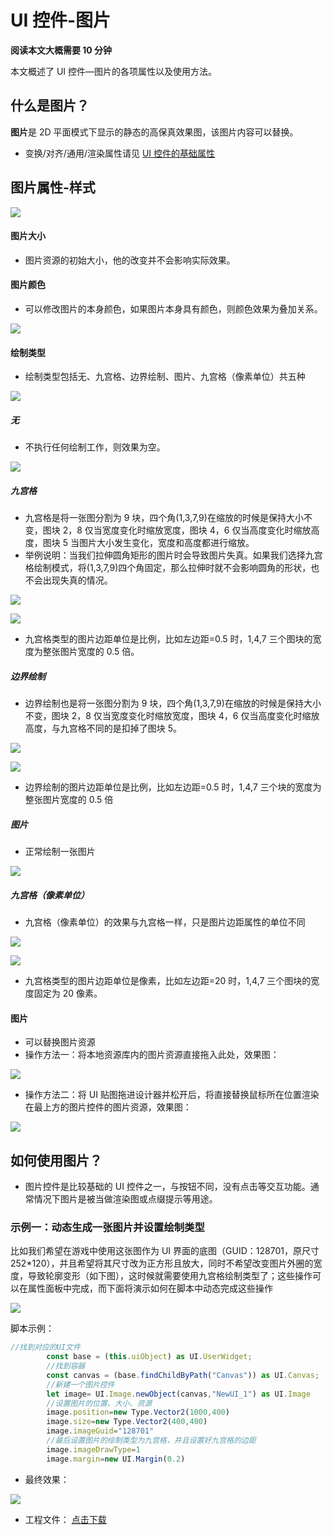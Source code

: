 # UI 控件-图片

**阅读本文大概需要 10 分钟**

本文概述了 UI 控件—图片的各项属性以及使用方法。

## 什么是图片？

**图片**是 2D 平面模式下显示的静态的高保真效果图，该图片内容可以替换。

- 变换/对齐/通用/渲染属性请见 [UI 控件的基础属性](https://meta.feishu.cn/wiki/wikcn5pYngyHnkkrJlz8bLMhC9e)

## 图片属性-样式

![](https://wstatic-a1.233leyuan.com/productdocs/static/boxcnOZaMDsHZ10veG8iHNcCDpT.png)

#### 图片大小

- 图片资源的初始大小，他的改变并不会影响实际效果。

#### 图片颜色

- 可以修改图片的本身颜色，如果图片本身具有颜色，则颜色效果为叠加关系。

![](https://wstatic-a1.233leyuan.com/productdocs/static/boxcnIZfL4nenJR3rktSUQMXxSb.gif)

#### 绘制类型

- 绘制类型包括无、九宫格、边界绘制、图片、九宫格（像素单位）共五种

![](https://wstatic-a1.233leyuan.com/productdocs/static/boxcncdWvlVMuyxTQz6U6HMvyZc.png)

##### 无

- 不执行任何绘制工作，则效果为空。

![](https://wstatic-a1.233leyuan.com/productdocs/static/boxcnPlC9fvxqpqwOaYNgAv08nl.png)

##### 九宫格

- 九宫格是将一张图分割为 9 块，四个角(1,3,7,9)在缩放的时候是保持大小不变，图块 2，8 仅当宽度变化时缩放宽度，图块 4，6 仅当高度变化时缩放高度，图块 5 当图片大小发生变化，宽度和高度都进行缩放。
- 举例说明：当我们拉伸圆角矩形的图片时会导致图片失真。如果我们选择九宫格绘制模式，将(1,3,7,9)四个角固定，那么拉伸时就不会影响圆角的形状，也不会出现失真的情况。

![](https://wstatic-a1.233leyuan.com/productdocs/static/boxcntXXS7j4CjHQSm66qHLyMqg.png)

![](https://wstatic-a1.233leyuan.com/productdocs/static/boxcnF3IE9MRte9942zfCXmMvXb.png)

- 九宫格类型的图片边距单位是比例，比如左边距=0.5 时，1,4,7 三个图块的宽度为整张图片宽度的 0.5 倍。

##### 边界绘制

- 边界绘制也是将一张图分割为 9 块，四个角(1,3,7,9)在缩放的时候是保持大小不变，图块 2，8 仅当宽度变化时缩放宽度，图块 4，6 仅当高度变化时缩放高度，与九宫格不同的是扣掉了图块 5。

![](https://wstatic-a1.233leyuan.com/productdocs/static/boxcntHX3cpLb0hqV8bwGMxSMnf.png)

![](https://wstatic-a1.233leyuan.com/productdocs/static/boxcnZeYCHYYFXmuOAcO5NSfTyb.png)

- 边界绘制的图片边距单位是比例，比如左边距=0.5 时，1,4,7 三个块的宽度为整张图片宽度的 0.5 倍

##### 图片

- 正常绘制一张图片

![](https://wstatic-a1.233leyuan.com/productdocs/static/boxcnCG6OG8ZLNMCowBElsZU7xb.png)

##### 九宫格（像素单位）

- 九宫格（像素单位）的效果与九宫格一样，只是图片边距属性的单位不同

![](https://wstatic-a1.233leyuan.com/productdocs/static/boxcnjlhXYLYHs7CFEkFHH8dfTf.png)

![](https://wstatic-a1.233leyuan.com/productdocs/static/boxcneeEZ06sjfi7CNMktrqZcIb.png)

- 九宫格类型的图片边距单位是像素，比如左边距=20 时，1,4,7 三个图块的宽度固定为 20 像素。

#### 图片

- 可以替换图片资源
- 操作方法一：将本地资源库内的图片资源直接拖入此处，效果图：

![](https://wstatic-a1.233leyuan.com/productdocs/static/boxcnk88sZUdxcdslYWlWaIJrYd.gif)

- 操作方法二：将 UI 贴图拖进设计器并松开后，将直接替换鼠标所在位置渲染在最上方的图片控件的图片资源，效果图：

![](https://wstatic-a1.233leyuan.com/productdocs/static/boxcn82TMZtBhsee6ByNoG8wahd.gif)

## 如何使用图片？

- 图片控件是比较基础的 UI 控件之一，与按钮不同，没有点击等交互功能。通常情况下图片是被当做渲染图或点缀提示等用途。

### 示例一：动态生成一张图片并设置绘制类型

比如我们希望在游戏中使用这张图作为 UI 界面的底图（GUID：128701，原尺寸 252*120），并且希望将其尺寸改为正方形且放大，同时不希望改变图片外圈的宽度，导致轮廓变形（如下图），这时候就需要使用九宫格绘制类型了；这些操作可以在属性面板中完成，而下面将演示如何在脚本中动态完成这些操作

![](https://wstatic-a1.233leyuan.com/productdocs/static/boxcnzjzd76fH7lYS6cfxoLX0Cb.png)

脚本示例：

```ts
//找到对应的UI文件
        const base = (this.uiObject) as UI.UserWidget;
        //找到容器
        const canvas = (base.findChildByPath("Canvas")) as UI.Canvas; 
        //新建一个图片控件
        let image= UI.Image.newObject(canvas,"NewUI_1") as UI.Image
        //设置图片的位置、大小、资源
        image.position=new Type.Vector2(1000,400)
        image.size=new Type.Vector2(400,400)
        image.imageGuid="128701"
        //最后设置图片的绘制类型为九宫格，并且设置好九宫格的边距
        image.imageDrawType=1
        image.margin=new UI.Margin(0.2)
```

- 最终效果：

![](https://wstatic-a1.233leyuan.com/productdocs/static/boxcnwwT0YO3QdL4dHWpjSMNLkf.png)

- 工程文件：  [点击下载](https://cdn.233xyx.com/1682231334819_566.7z)
